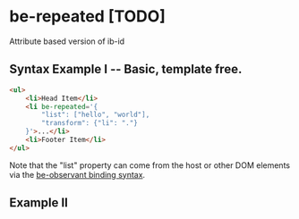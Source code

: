 # be-repeated [TODO]

Attribute based version of ib-id

## Syntax Example I -- Basic, template free. 

```html
<ul>
    <li>Head Item</li>
    <li be-repeated='{
        "list": ["hello", "world"],
        "transform": {"li": "."}
    }'>...</li>
    <li>Footer Item</li>
</ul>
```

Note that the "list" property can come from the host or other DOM elements via the [be-observant binding syntax](https://github.com/bahrus/be-observant).

## Example II

